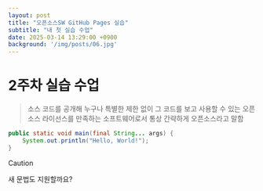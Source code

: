 ```yaml
---
layout: post
title: "오픈소스SW GitHub Pages 실습"
subtitle: "내 첫 실습 수업"
date: 2025-03-14 13:29:00 +0900
background: '/img/posts/06.jpg'
---
```


# 2주차 실습 수업
> 소스 코드를 공개해 누구나 특별한 제한 없이 그 코드를 보고 사용할
수 있는 오픈소스 라이선스를 만족하는 소프트웨어로서 통상 간략하게
오픈소스라고 말함

```java
public static void main(final String... args) {
    System.out.println("Hello, World!");
}
```

> [!CAUTION]
> 새 문법도 지원할까요?
